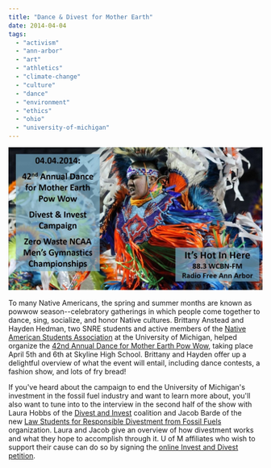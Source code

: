 ```yaml
---
title: "Dance & Divest for Mother Earth"
date: 2014-04-04
tags: 
  - "activism"
  - "ann-arbor"
  - "art"
  - "athletics"
  - "climate-change"
  - "culture"
  - "dance"
  - "environment"
  - "ethics"
  - "ohio"
  - "university-of-michigan"
---
```


![Picture](images/2365694_orig1.jpg)

To many Native Americans, the spring and summer months are known as powwow season--celebratory gatherings in which people come together to dance, sing, socialize, and honor Native cultures. Brittany Anstead and Hayden Hedman, two SNRE students and active members of the [Native American Students Association](http://www.umich.edu/~aium/nasa/) at the University of Michigan, helped organize the [42nd Annual Dance for Mother Earth Pow Wow](http://powwow.umich.edu/), taking place April 5th and 6th at Skyline High School. Brittany and Hayden offer up a delightful overview of what the event will entail, including dance contests, a fashion show, and lots of fry bread!<!--more-->

If you've heard about the campaign to end the University of Michigan's investment in the fossil fuel industry and want to learn more about, you'll also want to tune into to the interview in the second half of the show with Laura Hobbs of the [Divest and Invest](http://www.divestum.org/) coalition and Jacob Barde of the new [Law Students for Responsible Divestment from Fossil Fuels](https://www.law.umich.edu/journalsandorgs/Pages/FossilFuelsDivestment.aspx) organization. Laura and Jacob give an overview of how divestment works and what they hope to accomplish through it. U of M affiliates who wish to support their cause can do so by signing the [online Invest and Divest petition](https://csg.umich.edu/upetition/p/divestUM/).
